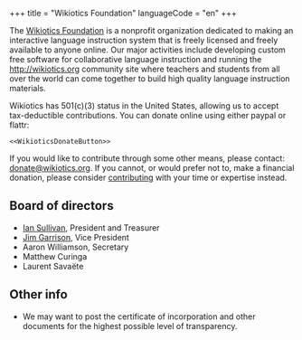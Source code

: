 +++
title = "Wikiotics Foundation"
languageCode = "en"
+++

The [Wikiotics Foundation](/en/Wikiotics_Foundation) is a nonprofit
organization dedicated to making an interactive language instruction
system that is freely licensed and freely available to anyone online.
Our major activities include developing custom free software for
collaborative language instruction and running the
<http://wikiotics.org> community site where teachers and students from
all over the world can come together to build high quality language
instruction materials.

Wikiotics has 501(c)(3) status in the United States, allowing us to
accept tax-deductible contributions. You can donate online using either
paypal or flattr:

`<<WikioticsDonateButton>>`

If you would like to contribute through some other means, please
contact: donate@wikiotics.org. If you cannot, or would prefer not to,
make a financial donation, please consider
[contributing](/en/Contribute) with your time or expertise instead.

## Board of directors

  - [Ian Sullivan](/user/ian), President and Treasurer
  - [Jim Garrison](/user/garrison), Vice President
  - Aaron Williamson, Secretary
  - Matthew Curinga
  - Laurent Savaëte

## Other info

  - We may want to post the certificate of incorporation and other
    documents for the highest possible level of transparency.

